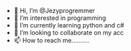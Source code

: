 - 👋 Hi, I’m @Jezyprogremmer
- 👀 I’m interested in programming
- 🌱 I’m currently learning python and c#
- 💞️ I’m looking to collaborate on my acc
- 📫 How to reach me..........
